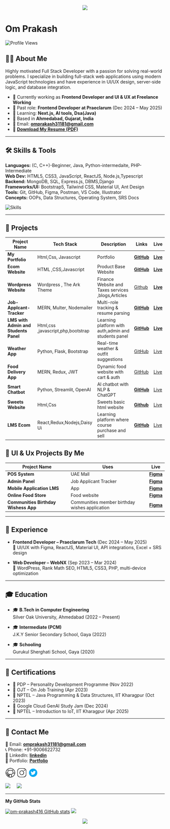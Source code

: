 
<p align="center">
  <img src="https://capsule-render.vercel.app/api?type=waving&color=gradient&text=Hello!&height=100&section=header"/>
</p>

# Om Prakash

![Profile Views](https://komarev.com/ghpvc/?username=om-prakash416&label=Profile%20views&color=0e75b6&style=flat)

## 🧑‍💼 About Me

Highly motivated Full Stack Developer with a passion for solving real-world problems. I specialize in building full-stack web applications using modern JavaScript technologies and have experience in UI/UX design, server-side logic, and database integration.

- 🔭 Currently working as **Frontend Developer and UI & UX at Freelance Working** 
- 💼 Past role: **Frontend Developer at Praeclarum** (Dec 2024 – May 2025)  
- 🌱 Learning: **Next.js, AI tools, Dsa(Java)**  
- 📍 Based in **Ahmedabad, Gujarat, India**  
- 📨 Email: **omprakash31181@gmail.com**  
- 📄 **[Download My Resume (PDF)](https://drive.google.com/file/d/1QSY8FDvwwrSL0rarP4Rp9UEjDSbyhkA-/view?usp=sharing)**

---

## 🛠️ Skills & Tools

**Languages:** (C, C++)-Beginner, Java, Python-intermedaite, PHP-Intermediate   
**Web Dev:** HTML5, CSS3, JavaScript, ReactJS, Node.js,Typescript   
**Backend:** MongoDB, SQL, Express.js, DBMS,Django    
**Frameworks/UI:** Bootstrap5, Tailwind CSS, Material UI, Ant Design    
**Tools:** Git, GitHub, Figma, Postman, VS Code, Illustrator   
**Concepts:** OOPs, Data Structures, Operating System, SRS Docs  

![Skills](https://skillicons.dev/icons?i=html,css,bootstrap,js,jquery,react,nextjs,nodejs,django,mongodb,express,tailwind,figma,git,github,python,c,cpp,mysql,gcp,java,wordpress,visualstudio,vite,vercel,ts,stackoverflow,replit,php,npm,netlify)

---

## 🚀 Projects

| Project Name | Tech Stack | Description | Links | Live |
|--------------|------------|-------------|-------|-----------|
| **My Portfolio** | Html,Css, Javascript| Portfolio | **[GitHub](https://github.com/om-prakash416/Portfolio)** | **[Live](https://om-prakash416-portfolio.vercel.app/)**|
| **Ecom Website** | HTML ,CSS,Javascript | Product Base Website | **[GitHub](https://github.com/om-prakash416/Ecom-Website/tree/main)** |**[Live](https://om-prakash416.github.io/Ecom-Website/)** |
| **Wordpress Website** | Wordpress , The Ark Theme| Finance Website and Taxes services ,blogs,Articles  | [Github]()| **[Live](https://lodestar-ops.com/)**|
| **Job-Applcant-Tracker** | MERN, Multer, Nodemailer | Multi-role tracking & resume parsing | **[GitHub](https://github.com/om-prakash416/Job-applicant-Tracker)** | **[Live](https://job-applicant-tracker.vercel.app/)**|
| **LMS with Admin and Students Panel** | Html,css ,javascript,php,bootstrap | Learning platform with auth,admin and students panel | **[GitHub](https://github.com/om-prakash416/lms)**|  **[Live]()**|
| **Weather App** | Python, Flask, Bootstrap | Real-time weather & outfit suggestions | [GitHub](#) |  [Live]()|
| **Food Delivery App** | MERN, Redux, JWT | Dynamic food website with cart & auth | [GitHub](#) | [Live]()|
| **Smart Chatbot** | Python, Streamlit, OpenAI | AI chatbot with NLP & ChatGPT | **[GitHub](https://github.com/om-prakash416/AI-chatBot)** |  [Live](#)|
| **Sweets Website** | Html,Css| Sweets basic html website | **[Github](https://github.com/om-prakash416/Html/blob/main/Sweets/Readme.md)** | [Live](#)|
 **LMS Ecom** | React,Redux,Nodejs,Daisy Ui | Learning platform where course purchase and sell | **[GitHub](https://github.com/om-prakash416/lms)**|  [Live]()|


## 🚀 UI & Ux Projects By Me

|Project Name | Uses|Live |
|-------------|-----| --------|
|**POS System** | UAE Mall| **[Figma](https://www.figma.com/design/tQuJjFJneyNjaLRv7kkBkA/Pos-Figma?node-id=0-1&t=9h3Kcr4CcdHSyd15-1)**|
|**Admin Panel** | Job Applicant Tracker| **[Figma](https://www.figma.com/design/c71Qrema4I2DkA6AFbktwn/TalentBox?node-id=2-205)**|
|**Mobile Application LMS** | App| **[Figma](https://www.figma.com/design/5BRUd2ntxWYTuOxiEFfzBc/Untitled?node-id=0-1&t=WotGjV8Gj2293JpC-1)**|
|**Online Food Store** | Food website| **[Figma](https://www.figma.com/design/o5aBKZnBsKoMN6Zk7KJkCL/Online-Food-Website?node-id=0-1&t=WotGjV8Gj2293JpC-1)**|
|**Communities Birthday Wishess App** | Communities member birthday wishes application| **[Figma](https://www.figma.com/design/JyKXDJQS5zaGhFHBpyrhOp/Birthday-Wishes-App?node-id=0-1&t=PfUNTisdITvxbGLp-1)**|

---

## 💼 Experience

- **Frontend Developer – Praeclarum Tech** (Dec 2024 – May 2025)  
  🔧 UI/UX with Figma, ReactJS, Material UI, API integrations, Excel + SRS design

- **Web Developer – WebNX** (Sep 2023 – Mar 2024)  
  🔧 WordPress, Rank Math SEO, HTML5, CSS3, PHP, multi-device optimization

---

## 🎓 Education

- 🎓 **B.Tech in Computer Engineering**  
  Silver Oak University, Ahmedabad (2022 – Present)

- 🎓 **Intermediate (PCM)**  
  J.K.Y Senior Secondary School, Gaya (2022)

- 🎓 **Schooling**  
  Gurukul Sherghati School, Gaya (2020)
---

## 📜 Certifications

- 🏅 PDP – Personality Development Programme (Nov 2022)
- 🏅 OJT – On Job Training (Apr 2023)
- 🏅 NPTEL – Java Programming & Data Structures, IIT Kharagpur (Oct 2023)
- 🏅 Google Cloud GenAI Study Jam (Dec 2024)
- 🏅 NPTEL – Introduction to IoT, IIT Kharagpur (Apr 2025)

---

## 📩 Contact Me

📧 Email: **[omprakash31181@gmail.com](mailto:omprakash31181@gmail.com)**   
📞 Phone: +91-9006622732  
🔗 LinkedIn: **[linkedin](https://www.linkedin.com/in/omprakash416/)**  
📂 Portfolio: **[Portfolio](https://om-prakash416-portfolio.vercel.app/)**
<div>
 <p align="left"> <a href="https://github.com/om-prakash416" target="_blank" rel="noreferrer"><img src="logo/icons8-github.gif" width="32" height="32" /></a> 
 <a href="[http://www.instagram.com/](https://www.instagram.com/op_416_/)]([https://www.instagram.com/op_416_/](https://www.instagram.com/op_416_/))" target="_blank" rel="noreferrer"><img src="logo/icons8-instagram.gif" width="32" height="32" /></a>
 <a href="https://twitter.com/op_416_" target="_blank" rel="noreferrer"><img src="logo/icons8-twitter.gif" width="32" height="32" /></a></p>
  <a href="mailto:omprakash31181@gmail.com?"><img src="https://img.shields.io/badge/Gmail-ffcdd2?logo=gmail&style=for-the-badge"/></a> &nbsp; &nbsp; 
  <a href="[[[www.linkedin.com/in/omprakash416]([https://www.linkedin.com/in/omprakash416/]([https://www.linkedin.com/in/omprakash416/]([https://www.linkedin.com/in/omprakash416/]([https://www.linkedin.com/in/omprakash416/](https://www.linkedin.com/in/omprakash416/)))))]([https://www.linkedin.com/in/omprakash416/](https://www.linkedin.com/in/omprakash416/))]([[https://www.linkedin.com/in/omprakash416]([https://www.linkedin.com/in/omprakash416](https://www.linkedin.com/in/omprakash416/)/)](https://www.linkedin.com/in/omprakash416/)/)"><img src="https://img.shields.io/badge/LinkedIn-01579b?logo=linkedin&style=for-the-badge"/></a> &nbsp; &nbsp; 
 </div>

<hr>
<b>My GitHub Stats</b>

<p align="left">
  <a href="https://github.com/om-prakash416"><img src="https://github-readme-stats.vercel.app/api?username=om-prakash416&show_icons=true&hide=&count_private=true&title_color=22c55e&text_color=ffffff&icon_color=0891b2&bg_color=1c1917&hide_border=true&show_icons=true" alt="om-prakash416 GitHub stats" /></a>
   <a href="http://www.github.com/om-prakash416"><img src="https://github-readme-streak-stats.herokuapp.com/?user=om-prakash416&stroke=ffffff&background=1c1917&ring=22c55e&fire=22c55e&currStreakNum=ffffff&currStreakLabel=22c55e&sideNums=ffffff&sideLabels=ffffff&dates=ffffff&hide_border=true" /></a>
</p>


<p align="center">
  <img src="https://capsule-render.vercel.app/api?type=waving&color=gradient&height=100&section=footer"/>
</p>
